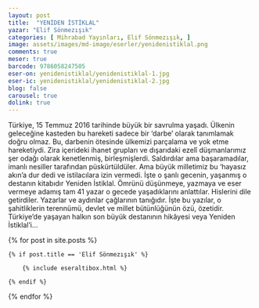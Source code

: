 ```yaml
---
layout: post
title:  "YENİDEN İSTİKLAL"
yazar: "Elif Sönmezışık"
categories: [ Mihrabad Yayınları, Elif Sönmezışık, ]
image: assets/images/md-image/eserler/yenidenistiklal.png
comments: true
meser: true
barcode: 9786058247505
eser-on: yenidenistiklal/yenidenistiklal-1.jpg
eser-ic: yenidenistiklal/yenidenistiklal-2.jpg
blog: false
carousel: true
dolink: true
---
```


Türkiye, 15 Temmuz 2016 tarihinde büyük bir savrulma yaşadı. Ülkenin geleceğine kasteden bu hareketi sadece bir ‘darbe’ olarak tanımlamak doğru olmaz. Bu, darbenin ötesinde ülkemizi parçalama ve yok etme hareketiydi. Zira içerideki ihanet grupları ve dışarıdaki ezelî düşmanlarımız şer odağı olarak kenetlenmiş, birleşmişlerdi. Saldırdılar ama başaramadılar, imanlı nesiller tarafından püskürtüldüler.
Ama büyük milletimiz bu ‘hayasız akın’a dur dedi ve istilacılara izin vermedi. İşte o şanlı gecenin, yaşanmış o destanın kitabıdır Yeniden İstiklal. Ömrünü düşünmeye, yazmaya ve eser vermeye adamış tam 41 yazar o gecede yaşadıklarını anlattılar. Hislerini dile getirdiler. Yazarlar ve aydınlar çağlarının tanığıdır. İşte bu yazılar, o şahitliklerin terennümü, devlet ve millet bütünlüğünün özü, özetidir. Türkiye’de yaşayan halkın son büyük destanının hikâyesi veya Yeniden İstiklal’i...




{% for post in site.posts %}

    {% if post.title == 'Elif Sönmezışık' %}

        {% include eseraltibox.html %}

    {% endif %}

{% endfor %}

